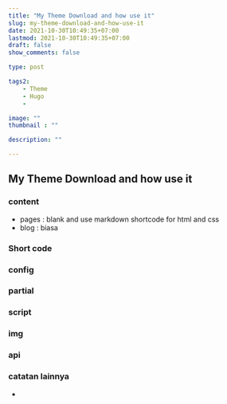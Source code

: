 ```yaml
---
title: "My Theme Download and how use it"
slug: my-theme-download-and-how-use-it
date: 2021-10-30T10:49:35+07:00
lastmod: 2021-10-30T10:49:35+07:00
draft: false
show_comments: false

type: post

tags2:
    - Theme
    - Hugo
    - 

image: ""
thumbnail : ""

description: ""

---
```


## My Theme Download and how use it

### content
- pages : blank and use markdown shortcode for html and css
- blog : biasa

### Short code

### config

### partial

### script

### img

### api

### catatan lainnya
- 
